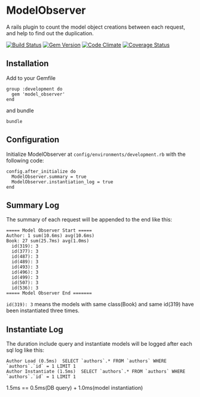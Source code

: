 # ModelObserver

A rails plugin to count the model object creations between each request, and help to find out the duplication.

[![Build Status](https://travis-ci.org/cctiger36/model_observer.png?branch=master)](https://travis-ci.org/cctiger36/model_observer) [![Gem Version](https://badge.fury.io/rb/model_observer.png)](http://badge.fury.io/rb/model_observer) [![Code Climate](https://codeclimate.com/github/cctiger36/model_observer.png)](https://codeclimate.com/github/cctiger36/model_observer) [![Coverage Status](https://coveralls.io/repos/cctiger36/model_observer/badge.png)](https://coveralls.io/r/cctiger36/model_observer)

## Installation

Add to your Gemfile

    group :development do
      gem 'model_observer'
    end

and bundle

    bundle

## Configuration

Initialize ModelObserver at `config/environments/development.rb` with the following code:

    config.after_initialize do
      ModelObserver.summary = true
      ModelObserver.instantiation_log = true
    end

## Summary Log

The summary of each request will be appended to the end like this:

    ===== Model Observer Start =====
    Author: 1 sum(10.6ms) avg(10.6ms)
    Book: 27 sum(25.7ms) avg(1.0ms)
      id(319): 3
      id(377): 3
      id(487): 3
      id(489): 3
      id(493): 3
      id(496): 3
      id(499): 3
      id(507): 3
      id(536): 3
    ===== Model Observer End =======

`id(319): 3` means the models with same class(Book) and same id(319) have been instantiated three times.

## Instantiate Log

The duration include query and instantiate models will be logged after each sql log like this:

    Author Load (0.5ms)  SELECT `authors`.* FROM `authors` WHERE `authors`.`id` = 1 LIMIT 1
    Author Instantiate (1.5ms)  SELECT `authors`.* FROM `authors` WHERE `authors`.`id` = 1 LIMIT 1

1.5ms == 0.5ms(DB query) + 1.0ms(model instantiation)
